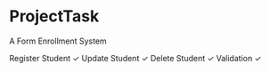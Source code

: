 # ProjectTask

A Form Enrollment System

Register Student  ✓
Update Student    ✓
Delete Student    ✓
Validation        ✓
